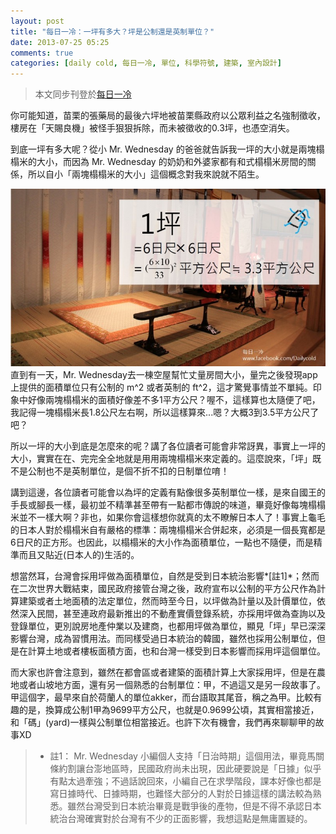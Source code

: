 ```yaml
---
layout: post
title: "每日一冷：一坪有多大？坪是公制還是英制單位？"
date: 2013-07-25 05:25
comments: true
categories: [daily cold, 每日一冷, 單位, 科學符號, 建築, 室內設計]
---
```

> 本文同步刊登於[每日一冷](https://www.facebook.com/photo.php?fbid=508690335870041&set=a.413366638735745.91782.413364295402646&type=1 "每日一冷：坪是公制還是英制單位？")

你可能知道，苗栗的張藥局的最後六坪地被苗栗縣政府以公眾利益之名強制徵收，樓房在「天賜良機」被怪手狠狠拆除，而未被徵收的0.3坪，也憑空消失。

到底一坪有多大呢？從小 Mr. Wednesday 的爸爸就告訴我一坪的大小就是兩塊榻榻米的大小，而因為 Mr. Wednesday 的奶奶和外婆家都有和式榻榻米房間的關係，所以自小「兩塊榻榻米的大小」這個概念對我來說就不陌生。

![每日一冷：一坪有多大？](/assets/img/2013/EuKO4beqRqaA5SffQ6z8_daily_cold0724.jpg)
直到有一天，Mr. Wednesday去一棟空屋幫忙丈量房間大小，量完之後發現app上提供的面積單位只有公制的 m^2 或者英制的 ft^2，這才驚覺事情並不單純。印象中好像兩塊榻榻米的面積好像差不多1平方公尺？喔不，這樣算也太隨便了吧，我記得一塊榻榻米長1.8公尺左右啊，所以這樣算來...嗯？大概3到3.5平方公尺了吧？
<!--more-->
所以一坪的大小到底是怎麼來的呢？講了各位讀者可能會非常訝異，事實上一坪的大小，實實在在、完完全全地就是用用兩塊榻榻米來定義的。這麼說來，「坪」既不是公制也不是英制單位，是個不折不扣的日制單位唷！

講到這邊，各位讀者可能會以為坪的定義有點像很多英制單位一樣，是來自國王的手長或腳長一樣，最初並不精準甚至帶有一點都市傳說的味道，畢竟好像每塊榻榻米並不一樣大啊？非也，如果你會這樣想你就真的太不瞭解日本人了！事實上龜毛的日本人對於榻榻米自有嚴格的標準：兩塊榻榻米合併起來，必須是一個長寬都是6日尺的正方形。也因此，以榻榻米的大小作為面積單位，一點也不隨便，而是精準而且又貼近(日本人的)生活的。

想當然耳，台灣會採用坪做為面積單位，自然是受到日本統治影響*[註1]*；然而在二次世界大戰結束，國民政府接管台灣之後，政府宣布以公制的平方公尺作為計算建築或者土地面積的法定單位，然而時至今日，以坪做為計量以及計價單位，依然深入民間，甚至連政府最新推出的不動產實價登錄系統，亦採用坪做為查詢以及登錄單位，更別說房地產仲業以及建商，也都用坪做為單位，顯見「坪」早已深深影響台灣，成為習慣用法。而同樣受過日本統治的韓國，雖然也採用公制單位，但是在計算土地或者樓板面積方面，也和台灣一樣受到日本影響而採用坪這個單位。

而大家也許會注意到，雖然在都會區或者建築的面積計算上大家採用坪，但是在農地或者山坡地方面，還有另一個熟悉的台制單位：甲，不過這又是另一段故事了。甲這個字，最早來自於荷蘭人的單位akker，而台語取其尾音，稱之為甲。比較有趣的是，換算成公制1甲為9699平方公尺，也就是0.9699公頃，其實相當接近，和「碼」(yard)一樣與公制單位相當接近。也許下次有機會，我們再來聊聊甲的故事XD



> * 註1： Mr. Wednesday 小編個人支持「日治時期」這個用法，畢竟馬關條約割讓台澎地區時，民國政府尚未出現，因此硬要說是「日據」似乎有點太過牽強；不過話說回來，小編自己在求學階段，課本好像也都是寫日據時代、日據時期，也難怪大部分的人對於日據這樣的講法較為熟悉。雖然台灣受到日本統治畢竟是戰爭後的產物，但是不得不承認日本統治台灣確實對於台灣有不少的正面影響，我想這點是無庸置疑的。